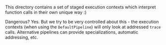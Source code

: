 This directory contains a set of staged execution contexts which interpret function calls in their own unique way :)

Dangerous? Yes. But we try to be very controlled about this - the execution contexts (when using the `DefaultPipeline`) will only look at addressed `trace` calls. Alternative pipelines can provide specializations, automatic addressing, etc.
